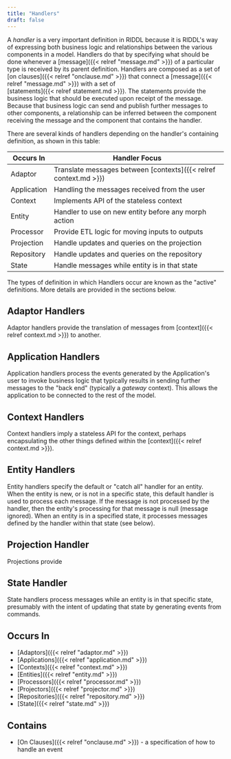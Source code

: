 ```yaml
---
title: "Handlers"
draft: false
---
```


A *handler* is a very important definition in RIDDL because it is RIDDL's 
way of expressing both business logic and relationships between the various
components in a model. Handlers do that by specifying what should be done 
whenever a [message]({{< relref "message.md" >}}) of a particular type is
received by its parent definition. Handlers are composed as a set of
[on clauses]({{< relref "onclause.md" >}}) that connect a
[message]({{< relref "message.md" >}}) with a set of  
[statements]({{< relref statement.md >}}). The statements provide the business 
logic that should be executed upon receipt of the message. Because that business 
logic can send and publish further messages to other components, a 
relationship can be inferred between the component receiving the message 
and the component that contains the handler.

There are several kinds of handlers depending on the handler's containing
definition, as shown in this table:

| Occurs In   | Handler Focus                                                    |   
|-------------|------------------------------------------------------------------|
| Adaptor     | Translate messages between [contexts]({{< relref context.md >}}) |
| Application | Handling the messages received from the user                     |
| Context     | Implements API of the stateless context                          |
| Entity      | Handler to use on new entity before any morph action             |
| Processor   | Provide ETL logic for moving inputs to outputs                   |
| Projection  | Handle updates and queries on the projection                     |
| Repository  | Handle updates and queries on the repository                     |
| State       | Handle messages while entity is in that state                    |

The types of definition in which Handlers occur are known as the 
"active" definitions. More details are provided in the sections below. 

## Adaptor Handlers
Adaptor handlers provide the translation of messages from 
[context]({{< relref context.md >}}) to another.

## Application Handlers
Application handlers process the events generated by the Application's user 
to invoke business logic that typically results in sending further messages 
to the "back end" (typically a *gateway* context). This allows the 
application to be connected to the rest of the model. 

## Context Handlers
Context handlers imply a stateless API for the context, perhaps 
encapsulating the other things defined within the 
[context]({{< relref context.md >}}).

## Entity Handlers
Entity handlers specify the default or "catch all" handler for an entity.  
When the entity is new, or is not in a specific state, this default handler 
is used to process each message. If the message is not processed by the handler,
then the entity's processing for that message is null (message ignored).
When an entity is in a specified state, it processes messages defined by 
the handler within that state (see below).

## Projection Handler
Projections provide 

## State Handler
State handlers process messages while an entity is in that specific 
state, presumably with the intent of updating that state by generating 
events from commands.

## Occurs In
* [Adaptors]({{< relref "adaptor.md" >}})
* [Applications]({{< relref "application.md" >}})
* [Contexts]({{< relref "context.md" >}})
* [Entities]({{< relref "entity.md" >}}) 
* [Processors]({{< relref "processor.md" >}})
* [Projectors]({{< relref "projector.md" >}})
* [Repositories]({{< relref "repository.md" >}})
* [State]({{< relref "state.md" >}})

## Contains
* [On Clauses]({{< relref "onclause.md" >}}) - a specification of how to 
  handle an event
